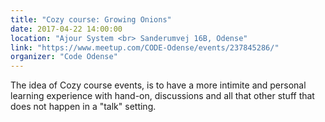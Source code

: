 ```yaml
---
title: "Cozy course: Growing Onions"
date: 2017-04-22 14:00:00
location: "Ajour System <br> Sanderumvej 16B, Odense"
link: "https://www.meetup.com/CODE-Odense/events/237845286/"
organizer: "Code Odense"
---
```

The idea of Cozy course events, is to have a more intimite and personal learning experience with hand-on, discussions and all that other stuff that does not happen in a "talk" setting.
